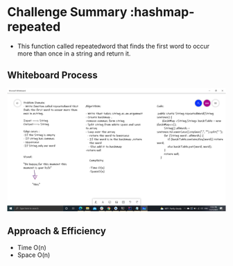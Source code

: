 # Challenge Summary :hashmap-repeated

* This function called repeatedword that finds the first word to occur more than once in a string and return it.

## Whiteboard Process

![](rep.png)

## Approach & Efficiency
- Time O(n)
- Space O(n)



